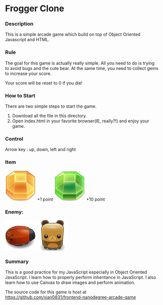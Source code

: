 Frogger Clone
===============================


### Description
This is a simple arcade game which build on top of Object Oriented Javascript and HTML. 

### Rule
The goal for this game is actually really simple. All you need to do is trying to avoid bugs and the cute bear. At the 
same time, you need to collect gems to increase your score.

Your score will be reset to 0 if you die!

### How to Start
There are two simple steps to start the game.
 1. Download all the file in this directory.
 2. Open index.html in your favorite browser(IE, really?!) and enjoy your game. 

### Control
Arrow key : up, down, left and right


### Item
![alt text](images/gem-orange.png "Enemy bug") +1 point
![alt text](images/gem-green.png "Enemy bug") +10 point

### Enemy: 
![alt text](images/enemy-bug.png "Enemy bug") ![alt text](images/enemy-bear.png "Enemy bug")


### Summary
This is a good practice for my JavaScript especially in Object Oriented JavaScript. I learn how to properly perform 
inheritance in JavaScript. I also learn how to use Canvas to draw images and perform animation.

The source code for this game is host at https://github.com/xian0831/frontend-nanodegree-arcade-game
